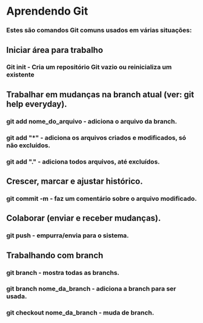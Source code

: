 # Aprendendo Git

### Estes são comandos Git comuns usados em várias situações:

## Iniciar área para trabalho

### Git init - Cria um repositório Git vazio ou reinicializa um existente

## Trabalhar em mudanças na branch atual (ver: git help everyday).

### git add nome_do_arquivo - adiciona o arquivo da branch.
### git add "*" - adiciona os arquivos criados e modificados, só não excluídos.
### git add "." - adiciona todos arquivos, até excluídos.

## Crescer, marcar e ajustar histórico.

### git commit -m - faz um comentário sobre o arquivo modificado.

## Colaborar (enviar e receber mudanças).

### git push - empurra/envia para o sistema.

## Trabalhando com branch

### git branch - mostra todas as branchs.
### git branch nome_da_branch - adiciona a branch para ser usada.
### git checkout nome_da_branch - muda de branch.